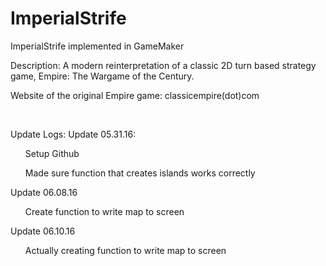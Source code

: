 # ImperialStrife
ImperialStrife implemented in GameMaker

Description: A modern reinterpretation of a classic 2D turn based strategy game, Empire: The Wargame of the Century.

Website of the original Empire game: classicempire(dot)com
<p>
&nbsp
</p>
Update Logs:
Update 05.31.16:
<ul>
Setup Github
</ul><ul>
Made sure function that creates islands works correctly
</ul>
Update 06.08.16
<ul>
Create function to write map to screen
</ul>
Update 06.10.16
<ul>
Actually creating function to write map to screen
</ul>
